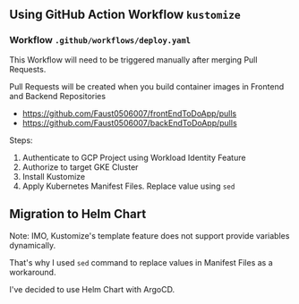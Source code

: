 ## Using GitHub Action Workflow  `kustomize`

### Workflow `.github/workflows/deploy.yaml`

This Workflow will need to be triggered manually after merging Pull Requests.

Pull Requests will be created when you build container images in Frontend and Backend Repositories
- https://github.com/Faust0506007/frontEndToDoApp/pulls
- https://github.com/Faust0506007/backEndToDoApp/pulls

Steps:

1. Authenticate to GCP Project using Workload Identity Feature
2. Authorize to target GKE Cluster
3. Install Kustomize
4. Apply Kubernetes Manifest Files. Replace value using `sed`


## Migration to Helm Chart
Note: IMO, Kustomize's template feature does not support provide variables dynamically.

That's why I used `sed` command to replace values in Manifest Files as a workaround.

I've decided to use Helm Chart with ArgoCD.



